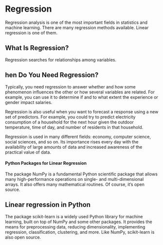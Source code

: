 # Regression

Regression analysis is one of the most important fields in statistics and machine learning. There are many regression methods available. Linear regression is one of them.

## What Is Regression?

Regression searches for relationships among variables.

## hen Do You Need Regression?

Typically, you need regression to answer whether and how some phenomenon influences the other or how several variables are related. For example, you can use it to determine if and to what extent the experience or gender impact salaries.

Regression is also useful when you want to forecast a response using a new set of predictors. For example, you could try to predict electricity consumption of a household for the next hour given the outdoor temperature, time of day, and number of residents in that household.

Regression is used in many different fields: economy, computer science, social sciences, and so on. Its importance rises every day with the availability of large amounts of data and increased awareness of the practical value of data.

#### Python Packages for Linear Regression

The package NumPy is a fundamental Python scientific package that allows many high-performance operations on single- and multi-dimensional arrays. It also offers many mathematical routines. Of course, it’s open source.

## Linear regression in Python 

The package scikit-learn is a widely used Python library for machine learning, built on top of NumPy and some other packages. It provides the means for preprocessing data, reducing dimensionality, implementing regression, classification, clustering, and more. Like NumPy, scikit-learn is also open source.

